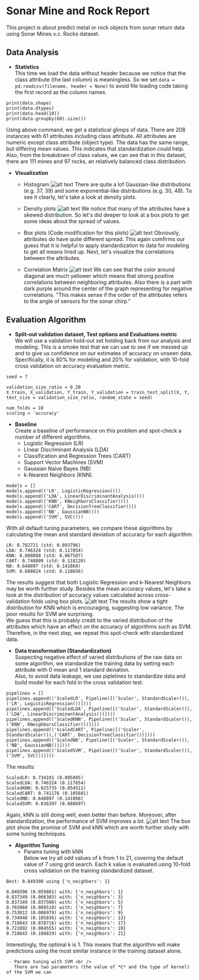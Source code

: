 # Sonar Mine and Rock Report
This project is about predict metal or rock objects from sonar return data using Sonar Mines v.c. Rocks dataset.

## Data Analysis
   - **Statistics** <br />
This time we load the data without header because we notice that the class attribute (the last column) is meaningless. So we set ```data = pd.readcsv(filename, header = None)``` to avoid file loading code taking the first record as the column names.
```
print(data.shape)
print(data.dtypes)
print(data.head(10))
print(data.groupby(60).size())
```
Using above command, we get a statistical glimps of data. There are 208 instances with 61 attributes including class attribute. All attributes are numeric except class attribute (object type). The data has the same range, but differing mean values. This indicates that standardization could help. Also, from the breakdown of class values, we can see that in this dataset, there are 111 mines and 97 rocks, an relatively balanced class distribution.

   - **Visualization** <br />
     - Histogram
     ![alt text](https://github.com/yezhilengyue/Python_ML_Practice/blob/master/Project-%5BClassification-Binary%5Dsonar_rock/histgram.png)
     There are quite a lof Gaussian-like distributions (e.g. 37, 39) and some exponential-like distributions (e.g. 30, 48). To see it clearly, let's take a look at density plots.
     
     - Density plots
     ![alt text](https://github.com/yezhilengyue/Python_ML_Practice/blob/master/Project-%5BClassification-Binary%5Dsonar_rock/density.png)
     We notice that many of the attributes have a skewed distribution. So let's did deeper to look at a box plots to get some ideas about the spread of values.
     
     - Box plots (Code modification for this plots)
     ![alt text](https://github.com/yezhilengyue/Python_ML_Practice/blob/master/Project-%5BClassification-Binary%5Dsonar_rock/boxplots.png)
     Obviously, attributes do have quite different spread. This again comfirms our guess that it is helpful to apply standardization to data for modeling to get all means lined up. Next, let's visualize the correlations between the attributes.
     
     - Correlation Matrix
     ![alt text](https://github.com/yezhilengyue/Python_ML_Practice/blob/master/Project-%5BClassification-Binary%5Dsonar_rock/correlation.png)
     We can see that the color around diagonal are much yellower which means that strong positive correlations between neighboring attributes. Also there is a part with dark purple around the center of the graph representing for negative correlations. "This makes sense if the order of the attributes refers to the angle of sensors for the sonar chirp."
     
     
## Evaluation Algorithm
   - **Split-out validation dataset, Test options and Evaluations metric** <br />
    We will use a validation hold-out set holding back from our analysis and modeling. This is a smoke test that we can use to see if we messed up and to give us confidence on our estimates of accuracy on unseen data. Specifically, it is 80% for modeling and 20% for validation, with 10-fold cross validation on accuracy evaluation metric.
```
seed = 7

validation_size_ratio = 0.20
X_train, X_validation, Y_train, Y_validation = train_test_split(X, Y, test_size = validation_size_ratio, random_state = seed)

num_folds = 10
scoring = 'accuracy'
```

   - **Baseline** <br />
   Create a baseline of performance on this problem and spot-check a number of different algorithms.
     - Logistic Regression (LR)
     - Linear Discriminant Analysis (LDA)
     - Classification and Regression Trees (CART)
     - Support Vector Machines (SVM)
     - Gaussian Naive Bayes (NB)
     - k-Nearest Neighbors (KNN).
```
models = []
models.append(('LR', LogisticRegression())) 
models.append(('LDA', LinearDiscriminantAnalysis())) 
models.append(('KNN', KNeighborsClassifier())) 
models.append(('CART', DecisionTreeClassifier())) 
models.append(('NB', GaussianNB())) 
models.append(('SVM', SVC()))
```
  With all default tuning parameters, we compare these algorithms by calculating the mean and standard deviation of accuracy for each algorithm. <br />
     
```
LR: 0.782721 (std: 0.093796)
LDA: 0.746324 (std: 0.117854)
KNN: 0.808088 (std: 0.067507)
CART: 0.740809 (std: 0.118120)
NB: 0.648897 (std: 0.141868)
SVM: 0.608824 (std: 0.118656)
```

   The results suggest that both Logistic Regression and k-Nearest Neighbors may be worth further study. Besides the mean accuracy values, let's take a look at the distribution of accuracy values calculated across cross-validation folds using box plots.
     ![alt text](https://github.com/yezhilengyue/Python_ML_Practice/blob/master/Project-%5BClassification-Binary%5Dsonar_rock/algs_cmpsn.png)
     The results show a tight distribution for KNN which is encouraging, suggesting low variance. The poor results for SVM are surprising.<br />
     We guess that this is probably credit to the varied distribution of the attributes which have an effect on the accuracy of algorithms such as SVM. Therefore, in the next step, we repeat this spot-check with standardized data.

     
   - **Data transformation (Standardization)** <br />
    Suspecting negative effect of varied distributions of the raw data on some algorithm, we standardize the training data by setting each attribute with 0 mean and 1 standard deviation.<br />
    Also, to avoid data leakage, we use piplelines to standardize data and build model for each fold in the cross validation test.
```
pipelines = []
pipelines.append(('ScaledLR', Pipeline([('Scaler', StandardScaler()),('LR', LogisticRegression())])))
pipelines.append(('ScaledLDA', Pipeline([('Scaler', StandardScaler()),('LDA', LinearDiscriminantAnalysis())])))
pipelines.append(('ScaledKNN', Pipeline([('Scaler', StandardScaler()),('KNN', KNeighborsClassifier())])))
pipelines.append(('ScaledCART', Pipeline([('Scaler', StandardScaler()),('CART', DecisionTreeClassifier())])))
pipelines.append(('ScaledNB', Pipeline([('Scaler', StandardScaler()),('NB', GaussianNB())])))
pipelines.append(('ScaledSVM', Pipeline([('Scaler', StandardScaler()),('SVM', SVC())])))
```
   The results:
   ```
ScaledLR: 0.734191 (0.095885)
ScaledLDA: 0.746324 (0.117854)
ScaledKNN: 0.825735 (0.054511)      
ScaledCART: 0.741176 (0.105601)
ScaledNB: 0.648897 (0.141868)
ScaledSVM: 0.836397 (0.088697)      
   ```
   Again, kNN is still doing well, even better than before. Moreover, after standardization, the performance of SVM improves a lot.
   ![alt text](https://github.com/yezhilengyue/Python_ML_Practice/blob/master/Project-%5BClassification-Binary%5Dsonar_rock/Ensemble%5Dalgs_cmpsn.png)
   The box plot show the promise of SVM and kNN which are worth further study with some tuning techniques.
   
   
   - **Algorithm Tuning** <br />
     - Params tuning with kNN <br />
     Below we try all odd values of k from 1 to 21, covering the default value of 7 using grid search. Each k value is evaluated using 10-fold cross validation on the training standardized dataset.
```
Best: 0.849398 using {'n_neighbors': 1}

0.849398 (0.059881) with: {'n_neighbors': 1}
0.837349 (0.066303) with: {'n_neighbors': 3}
0.837349 (0.037500) with: {'n_neighbors': 5}
0.765060 (0.089510) with: {'n_neighbors': 7}
0.753012 (0.086979) with: {'n_neighbors': 9}
0.734940 (0.105836) with: {'n_neighbors': 13}
0.710843 (0.078716) with: {'n_neighbors': 17}
0.722892 (0.084555) with: {'n_neighbors': 19}
0.710843 (0.108829) with: {'n_neighbors': 21}
```
   Interestingly, the optimal k is 1. This means that the algorithm will make predictions using the most similar instance in the training dataset alone. 
   
     - Params tuning with SVM <br />
       There are two parameters (the value of *C* and the type of kernel) of the SVM we can 
